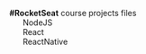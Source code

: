 <b>#RocketSeat</b> course projects files <br />
  &nbsp;&nbsp;&nbsp;&nbsp;&nbsp;&nbsp;NodeJS<br />
  &nbsp;&nbsp;&nbsp;&nbsp;&nbsp;&nbsp;React<br />
  &nbsp;&nbsp;&nbsp;&nbsp;&nbsp;&nbsp;ReactNative

